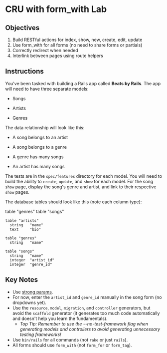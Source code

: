 # CRU with form_with Lab

## Objectives

1. Build RESTful actions for index, show, new, create, edit, update
2. Use form_with for all forms (no need to share forms or partials)
3. Correctly redirect when needed
4. Interlink between pages using route helpers

## Instructions

You've been tasked with building a Rails app called **Beats by Rails**. The app will need to have three separate models:

* Songs

* Artists

* Genres

The data relationship will look like this:

* A song belongs to an artist

* A song belongs to a genre

* A genre has many songs

* An artist has many songs

The tests are in the `spec/features` directory for each model. You will need to build the ability to `create`, `update`, and `show` for each model. For the song `show` page, display the song's genre and artist, and link to their respective `show` pages.

The database tables should look like this (note each column type):

table "genres"
table "songs"

```db
table "artists"
  string   "name"
  text     "bio"

table "genres"
  string   "name"

table "songs"
  string   "name"
  integer  "artist_id"
  integer  "genre_id"
```

## Key Notes

* Use [strong params](https://guides.rubyonrails.org/action_controller_overview.html#strong-parameters).
* For now, enter the `artist_id` and `genre_id` manually in the song form (no dropdowns yet).
* Use the `resource`, `model`, `migration`, and `controller` generators, but avoid the `scaffold` generator (it generates too much code automatically and doesn't help you learn the fundamentals).
  * *Top Tip: Remember to use the --no-test-framework flag when generating models and controllers to avoid generating unnecessary testing frameworks!*
* Use `bin/rails` for all commands (not `rake` or just `rails`).
* All forms should use `form_with` (not `form_for` or `form_tag`).
